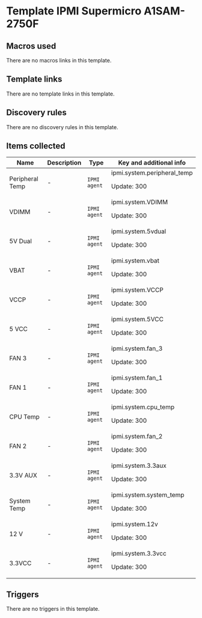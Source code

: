 # Template IPMI Supermicro A1SAM-2750F

## Macros used

There are no macros links in this template.

## Template links

There are no template links in this template.

## Discovery rules

There are no discovery rules in this template.

## Items collected

|Name|Description|Type|Key and additional info|
|----|-----------|----|----|
|Peripheral Temp|<p>-</p>|`IPMI agent`|ipmi.system.peripheral_temp<p>Update: 300</p>|
|VDIMM|<p>-</p>|`IPMI agent`|ipmi.system.VDIMM<p>Update: 300</p>|
|5V Dual|<p>-</p>|`IPMI agent`|ipmi.system.5vdual<p>Update: 300</p>|
|VBAT|<p>-</p>|`IPMI agent`|ipmi.system.vbat<p>Update: 300</p>|
|VCCP|<p>-</p>|`IPMI agent`|ipmi.system.VCCP<p>Update: 300</p>|
|5 VCC|<p>-</p>|`IPMI agent`|ipmi.system.5VCC<p>Update: 300</p>|
|FAN 3|<p>-</p>|`IPMI agent`|ipmi.system.fan_3<p>Update: 300</p>|
|FAN 1|<p>-</p>|`IPMI agent`|ipmi.system.fan_1<p>Update: 300</p>|
|CPU Temp|<p>-</p>|`IPMI agent`|ipmi.system.cpu_temp<p>Update: 300</p>|
|FAN 2|<p>-</p>|`IPMI agent`|ipmi.system.fan_2<p>Update: 300</p>|
|3.3V AUX|<p>-</p>|`IPMI agent`|ipmi.system.3.3aux<p>Update: 300</p>|
|System Temp|<p>-</p>|`IPMI agent`|ipmi.system.system_temp<p>Update: 300</p>|
|12 V|<p>-</p>|`IPMI agent`|ipmi.system.12v<p>Update: 300</p>|
|3.3VCC|<p>-</p>|`IPMI agent`|ipmi.system.3.3vcc<p>Update: 300</p>|
## Triggers

There are no triggers in this template.


